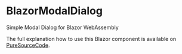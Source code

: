 # BlazorModalDialog
Simple Modal Dialog for Blazor WebAssembly

The full explanation how to use this Blazor component is available on [PureSourceCode](https://www.puresourcecode.com/dotnet/blazor/modal-dialog-component-for-blazor/).